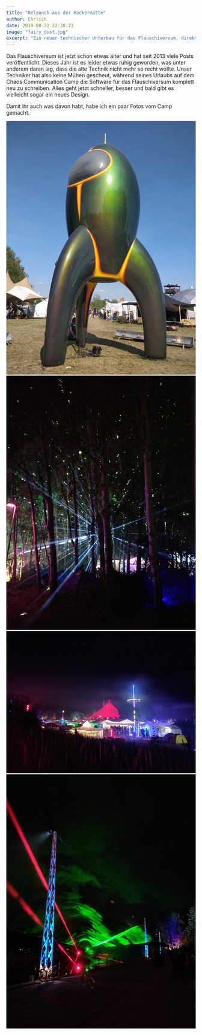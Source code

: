 ```yaml
---
title: "Relaunch aus der Hackermatte"
author: Ehrlich
date: 2019-08-22 22:30:23
image: "fairy_dust.jpg"
excerpt: "Ein neuer technischer Unterbau für das Flauschiversum, direkt aus der der Breitband-Hängematte"
---
```


Das Flauschiversum ist jetzt schon etwas älter und hat seit 2013 viele Posts veröffentlicht.
Dieses Jahr ist es leider etwas ruhig geworden, was unter anderem daran lag, dass die alte Technik nicht mehr so recht wollte.
Unser Techniker hat also keine Mühen gescheut, während seines Urlaubs auf dem Chaos Communication Camp die Software für das Flauschiversum komplett neu zu schreiben.
Alles geht jetzt schneller, besser und bald gibt es vielleicht sogar ein neues Design.

Damit ihr auch was davon habt, habe ich ein paar Fotos vom Camp gemacht.


![Fairy Dust](fairy_dust.jpg)
![Discokugel im Wald](IMG_20190821_234728.jpg)
![Panorama](IMG_20190821_230830.jpg)
![Lasershow](IMG_20190821_232415.jpg)


